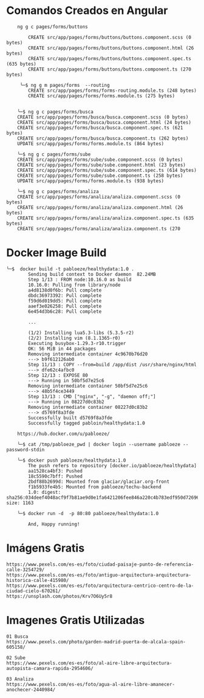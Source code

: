 # Comandos Creados en Angular

        ng g c pages/forms/buttons

            CREATE src/app/pages/forms/buttons/buttons.component.scss (0 bytes)
            CREATE src/app/pages/forms/buttons/buttons.component.html (26 bytes)
            CREATE src/app/pages/forms/buttons/buttons.component.spec.ts (635 bytes)
            CREATE src/app/pages/forms/buttons/buttons.component.ts (270 bytes)

         ╰─$ ng g m pages/forms  --routing 
            CREATE src/app/pages/forms/forms-routing.module.ts (248 bytes)
            CREATE src/app/pages/forms/forms.module.ts (275 bytes)


        ╰─$ ng g c pages/forms/busca
        CREATE src/app/pages/forms/busca/busca.component.scss (0 bytes)
        CREATE src/app/pages/forms/busca/busca.component.html (24 bytes)
        CREATE src/app/pages/forms/busca/busca.component.spec.ts (621 bytes)
        CREATE src/app/pages/forms/busca/busca.component.ts (262 bytes)
        UPDATE src/app/pages/forms/forms.module.ts (864 bytes)

        ╰─$ ng g c pages/forms/sube 
        CREATE src/app/pages/forms/sube/sube.component.scss (0 bytes)
        CREATE src/app/pages/forms/sube/sube.component.html (23 bytes)
        CREATE src/app/pages/forms/sube/sube.component.spec.ts (614 bytes)
        CREATE src/app/pages/forms/sube/sube.component.ts (258 bytes)
        UPDATE src/app/pages/forms/forms.module.ts (938 bytes)

        ╰─$ ng g c pages/forms/analiza 
        CREATE src/app/pages/forms/analiza/analiza.component.scss (0 bytes)
        CREATE src/app/pages/forms/analiza/analiza.component.html (26 bytes)
        CREATE src/app/pages/forms/analiza/analiza.component.spec.ts (635 bytes)
        CREATE src/app/pages/forms/analiza/analiza.component.ts (270

# Docker Image Build

    ╰─$  docker build -t pabloeze/healthydata:1.0 .
            Sending build context to Docker daemon  82.24MB
            Step 1/13 : FROM node:10.16.0 as build
            10.16.0: Pulling from library/node
            a4d8138d0f6b: Pull complete
            dbdc36973392: Pull complete
            f59d6d019dd5: Pull complete
            aaef3e026258: Pull complete
            6e454d3b6c28: Pull complete
            
            ... 

            (1/2) Installing lua5.3-libs (5.3.5-r2)
            (2/2) Installing vim (8.1.1365-r0)
            Executing busybox-1.29.3-r10.trigger
            OK: 56 MiB in 44 packages
            Removing intermediate container 4c9670b76d20
            ---> b9f612126ab0
            Step 11/13 : COPY --from=build /app/dist /usr/share/nginx/html
            ---> dfe62c4afbc0
            Step 12/13 : EXPOSE 80
            ---> Running in 50bf5d7e25c6
            Removing intermediate container 50bf5d7e25c6
            ---> 48b5f4ce3449
            Step 13/13 : CMD ["nginx", "-g", "daemon off;"]
            ---> Running in 08227d0c83b2
            Removing intermediate container 08227d0c83b2
            ---> d5769f8a3fde
            Successfully built d5769f8a3fde
            Successfully tagged pabloin/healthydata:1.0

        https://hub.docker.com/u/pabloeze/          

        ╰─$ cat /tmp/pabloeze_pwd | docker login --username pabloeze --password-stdin

        ╰─$ docker push pabloeze/healthydata:1.0
            The push refers to repository [docker.io/pabloeze/healthydata]
            aa1528ca4bf3: Pushed
            18c5590c7bff: Pushed
            2bdf88b2699d: Mounted from glaciar/glaciar.org-front
            f1b5933fe4b5: Mounted from pabloeze/techu-backend
            1.0: digest: sha256:034deef4048acf9f7b81ae9d0e1fa6421206fee846a220c4b783edf950d72696 size: 1163

        ╰─$ docker run -d  -p 80:80 pabloeze/healthydata:1.0

            And, Happy running!

# Imágens Gratis
    https://www.pexels.com/es-es/foto/ciudad-paisaje-punto-de-referencia-calle-3254729/
    https://www.pexels.com/es-es/foto/antiguo-arquitectura-arquitectura-historica-calle-415980/
    https://www.pexels.com/es-es/foto/arquitectura-centrico-centro-de-la-ciudad-cielo-670261/
    https://unsplash.com/photos/Krv7O6Uy5r8

# Imagenes Gratis Utilizadas

    01 Busca
    https://www.pexels.com/photo/garden-madrid-puerta-de-alcala-spain-605158/

    02 Sube
    https://www.pexels.com/es-es/foto/al-aire-libre-arquitectura-autopista-camara-rapida-2954606/

    03 Analiza
    https://www.pexels.com/es-es/foto/agua-al-aire-libre-amanecer-anochecer-2440984/
